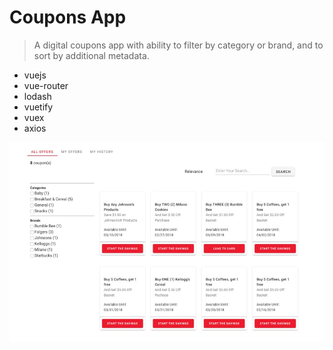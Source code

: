 # Coupons App 
> A digital coupons app with ability to filter by category or brand, and to sort by additional metadata.

* vuejs
* vue-router
* lodash
* vuetify
* vuex
* axios

![](screen.jpg)

